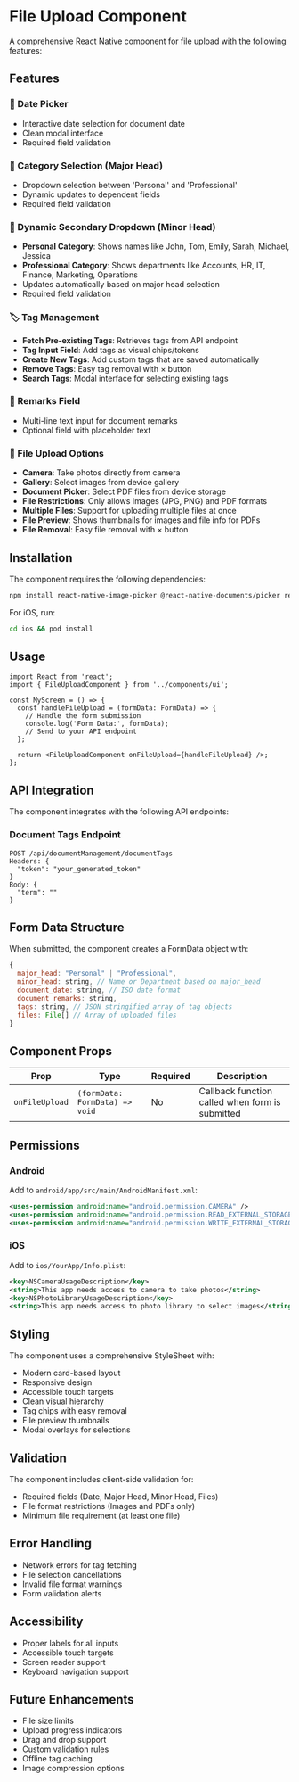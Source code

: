 # File Upload Component

A comprehensive React Native component for file upload with the following features:

## Features

### 📅 Date Picker

- Interactive date selection for document date
- Clean modal interface
- Required field validation

### 📂 Category Selection (Major Head)

- Dropdown selection between 'Personal' and 'Professional'
- Dynamic updates to dependent fields
- Required field validation

### 👥 Dynamic Secondary Dropdown (Minor Head)

- **Personal Category**: Shows names like John, Tom, Emily, Sarah, Michael, Jessica
- **Professional Category**: Shows departments like Accounts, HR, IT, Finance, Marketing, Operations
- Updates automatically based on major head selection
- Required field validation

### 🏷️ Tag Management

- **Fetch Pre-existing Tags**: Retrieves tags from API endpoint
- **Tag Input Field**: Add tags as visual chips/tokens
- **Create New Tags**: Add custom tags that are saved automatically
- **Remove Tags**: Easy tag removal with × button
- **Search Tags**: Modal interface for selecting existing tags

### 📝 Remarks Field

- Multi-line text input for document remarks
- Optional field with placeholder text

### 📱 File Upload Options

- **Camera**: Take photos directly from camera
- **Gallery**: Select images from device gallery
- **Document Picker**: Select PDF files from device storage
- **File Restrictions**: Only allows Images (JPG, PNG) and PDF formats
- **Multiple Files**: Support for uploading multiple files at once
- **File Preview**: Shows thumbnails for images and file info for PDFs
- **File Removal**: Easy file removal with × button

## Installation

The component requires the following dependencies:

```bash
npm install react-native-image-picker @react-native-documents/picker react-native-date-picker @react-native-picker/picker @react-native-community/datetimepicker
```

For iOS, run:

```bash
cd ios && pod install
```

## Usage

```tsx
import React from 'react';
import { FileUploadComponent } from '../components/ui';

const MyScreen = () => {
  const handleFileUpload = (formData: FormData) => {
    // Handle the form submission
    console.log('Form Data:', formData);
    // Send to your API endpoint
  };

  return <FileUploadComponent onFileUpload={handleFileUpload} />;
};
```

## API Integration

The component integrates with the following API endpoints:

### Document Tags Endpoint

```
POST /api/documentManagement/documentTags
Headers: {
  "token": "your_generated_token"
}
Body: {
  "term": ""
}
```

## Form Data Structure

When submitted, the component creates a FormData object with:

```javascript
{
  major_head: "Personal" | "Professional",
  minor_head: string, // Name or Department based on major_head
  document_date: string, // ISO date format
  document_remarks: string,
  tags: string, // JSON stringified array of tag objects
  files: File[] // Array of uploaded files
}
```

## Component Props

| Prop           | Type                           | Required | Description                                     |
| -------------- | ------------------------------ | -------- | ----------------------------------------------- |
| `onFileUpload` | `(formData: FormData) => void` | No       | Callback function called when form is submitted |

## Permissions

### Android

Add to `android/app/src/main/AndroidManifest.xml`:

```xml
<uses-permission android:name="android.permission.CAMERA" />
<uses-permission android:name="android.permission.READ_EXTERNAL_STORAGE" />
<uses-permission android:name="android.permission.WRITE_EXTERNAL_STORAGE" />
```

### iOS

Add to `ios/YourApp/Info.plist`:

```xml
<key>NSCameraUsageDescription</key>
<string>This app needs access to camera to take photos</string>
<key>NSPhotoLibraryUsageDescription</key>
<string>This app needs access to photo library to select images</string>
```

## Styling

The component uses a comprehensive StyleSheet with:

- Modern card-based layout
- Responsive design
- Accessible touch targets
- Clean visual hierarchy
- Tag chips with easy removal
- File preview thumbnails
- Modal overlays for selections

## Validation

The component includes client-side validation for:

- Required fields (Date, Major Head, Minor Head, Files)
- File format restrictions (Images and PDFs only)
- Minimum file requirement (at least one file)

## Error Handling

- Network errors for tag fetching
- File selection cancellations
- Invalid file format warnings
- Form validation alerts

## Accessibility

- Proper labels for all inputs
- Accessible touch targets
- Screen reader support
- Keyboard navigation support

## Future Enhancements

- File size limits
- Upload progress indicators
- Drag and drop support
- Custom validation rules
- Offline tag caching
- Image compression options
